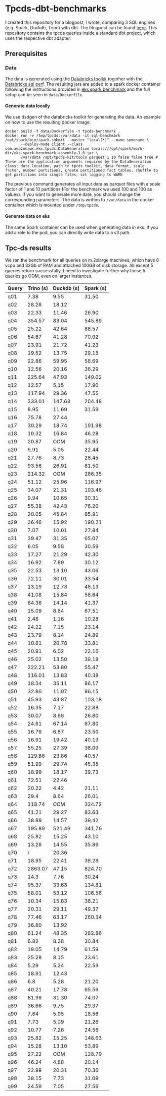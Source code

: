 # Tpcds-dbt-benchmarks

I created this repository for a blogpost, I wrote, comparing 3 SQL engines (e.g. Spark, Duckdb, Trino) with dbt.
The blogpost can be found [here](https://medium.com/datamindedbe/head-to-head-comparison-of-dbt-sql-engines-497d71535881).
This repository contains the tpcds queries inside a standard dbt project, which uses the respective dbt adapter. 

## Prerequisites

### Data 
The data is generated using the [Databricks toolkit](https://github.com/databricks/tpcds-kit) together with the [Databricks sql perf](https://github.com/databricks/spark-sql-perf).
The resulting jars are added to a spark docker container following the instructions provided in [eks spark benchmark](https://github.com/aws-samples/eks-spark-benchmark) and the full setup can be seen in `data/Dockerfile`.

#### Generate data locally
We use dsdgen of the databricks toolkit for generating the data. An example on how to use the resulting docker image:

```shell
docker build -f data/Dockerfile -t tpcds-benchmark .
docker run -v /tmp/tpcds:/var/data -it sql-benchmark /opt/spark/bin/spark-submit --master "local[*]" --name somename \
       --deploy-mode client --class com.amazonaws.eks.tpcds.DataGeneration local:///opt/spark/work-dir/eks-spark-benchmark-assembly-1.0.jar \ 
       /var/data /opt/tpcds-kit/tools parquet 1 10 false false true # These are the application arguments required by the DataGeneration class: data location, path to tpcds toolkit, data format, scale factor, number partitions, create partitioned fact tables, shuffle to get partitions into single files, set logging to WARN 
```

The previous command generates all input data as parquet files with a scale factor of 1 and 10 partitions (For the benchmark we used 100 and 100 as values). If you want to generate more date, you should change the corresponding parameters.
The data is written to `/var/data` in the docker container which is mounted under `/tmp/tpcds`.

#### Generate data on eks
The same Spark container can be used when generating data in eks. If you add a role to the pod, you can directly write data to a s3 path. 

## Tpc-ds results

We ran the benchmark for all queries on m.2xlarge machines, which have 8 vcpu and 32Gb of RAM and attached 100GB of disk storage.
All except 5 queries return successfully. I need to investigate further why these 5 queries go OOM, even on larger instances.

| Query | Trino (s) | Duckdb (s) | Spark (s) |
|-------|-----------|------------|-----------|
| q01   | 7.38      | 9.55       | 31.50     |
| q02   | 28.28     | 18.12      |           |
| q03   | 22.33     | 11.46      | 26.90     |
| q04   | 354.57    | 83.04      | 545.89    |
| q05   | 25.22     | 42.64      | 88.57     |
| q06   | 54.67     | 41.28      | 70.02     |
| q07   | 23.91     | 21.72      | 41.23     |
| q08   | 19.52     | 13.75      | 29.15     |
| q09   | 22.86     | 59.95      | 58.69     |
| q10   | 12.56     | 20.16      | 36.29     |
| q11   | 225.64    | 47.93      | 149.02    |
| q12   | 12.57     | 5.15       | 17.90     |
| q13   | 117.94    | 29.36      | 47.55     |
| q14   | 333.01    | 147.68     | 204.48    |
| q15   | 8.95      | 11.69      | 31.59     |
| q16   | 75.78     | 27.44      |           |
| q17   | 30.29     | 18.74      | 191.98    |
| q18   | 10.32     | 16.84      | 46.28     |
| q19   | 20.87     | OOM        | 35.95     |
| q20   | 9.91      | 5.05       | 22.44     |
| q21   | 27.76     | 8.73       | 28.45     |
| q22   | 93.56     | 26.91      | 81.50     |
| q23   | 214.32    | OOM        | 286.35    |
| q24   | 51.12     | 25.96      | 116.97    |
| q25   | 34.07     | 21.31      | 193.46    |
| q26   | 9.94      | 10.65      | 30.31     |
| q27   | 55.38     | 42.43      | 76.20     |
| q28   | 20.05     | 45.84      | 85.91     |
| q29   | 36.46     | 15.92      | 190.21    |
| q30   | 7.07      | 10.01      | 27.84     |
| q31   | 39.47     | 31.35      | 65.07     |
| q32   | 6.05      | 9.58       | 30.59     |
| q33   | 17.27     | 21.29      | 42.30     |
| q34   | 16.92     | 7.89       | 30.12     |
| q35   | 22.53     | 13.10      | 43.06     |
| q36   | 72.11     | 30.01      | 33.54     |
| q37   | 13.19     | 12.73      | 46.13     |
| q38   | 41.08     | 15.84      | 58.64     |
| q39   | 64.36     | 14.14      | 41.37     |
| q40   | 15.09     | 8.84       | 67.51     |
| q41   | 2.48      | 1.16       | 10.28     |
| q42   | 24.22     | 7.15       | 23.14     |
| q43   | 23.79     | 8.14       | 24.89     |
| q44   | 10.61     | 20.78      | 33.81     |
| q45   | 20.91     | 6.02       | 22.16     |
| q46   | 25.02     | 13.50      | 39.19     |
| q47   | 322.21    | 53.80      | 55.47     |
| q48   | 116.01    | 13.83      | 40.38     |
| q49   | 18.34     | 35.11      | 86.17     |
| q50   | 32.86     | 11.07      | 86.15     |
| q51   | 45.93     | 43.87      | 103.18    |
| q52   | 16.35     | 7.17       | 22.88     |
| q53   | 30.07     | 8.68       | 26.80     |
| q54   | 24.61     | 67.14      | 67.80     |
| q55   | 16.79     | 6.87       | 23.50     |
| q56   | 16.91     | 19.42      | 40.19     |
| q57   | 55.25     | 27.39      | 38.09     |
| q58   | 129.86    | 23.86      | 40.57     |
| q59   | 51.99     | 29.74      | 45.35     |
| q60   | 18.99     | 18.17      | 39.73     |
| q61   | 72.51     | 22.46      |           |
| q62   | 20.22     | 4.42       | 21.11     |
| q63   | 29.4      | 8.64       | 26.01     |
| q64   | 118.74    | OOM        | 324.72    |
| q65   | 41.21     | 29.27      | 83.63     |
| q66   | 38.89     | 14.57      | 39.42     |
| q67   | 195.89    | 521.49     | 341.76    |
| q68   | 25.82     | 15.25      | 43.10     |
| q69   | 13.28     | 14.55      | 35.86     |
| q70   | /         | 20.36      |           |
| q71   | 18.95     | 22.41      | 38.28     |
| q72   | 2863.07   | 47.15      | 824.70    |
| q73   | 14.3      | 7.76       | 30.24     |
| q74   | 95.37     | 33.63      | 134.81    |
| q75   | 58.01     | 53.12      | 106.56    |
| q76   | 10.34     | 15.83      | 38.21     |
| q77   | 20.31     | 29.11      | 49.37     |
| q78   | 77.46     | 63.17      | 260.34    |
| q79   | 36.80     | 13.92      |           |
| q80   | 61.24     | 48.35      | 282.86    |
| q81   | 6.82      | 8.38       | 30.84     |
| q82   | 19.05     | 14.79      | 61.59     |
| q83   | 25.28     | 8.15       | 23.61     |
| q84   | 5.29      | 5.24       | 22.59     |
| q85   | 18.91     | 12.43      |           |
| q86   | 6.8       | 5.28       | 21.20     |
| q87   | 40.21     | 17.78      | 65.56     |
| q88   | 81.98     | 31.30      | 74.07     |
| q89   | 36.66     | 9.75       | 29.37     |
| q90   | 7.64      | 5.95       | 18.56     |
| q91   | 7.73      | 5.09       | 21.26     |
| q92   | 10.77     | 7.26       | 24.56     |
| q93   | 25.82     | 15.25      | 148.63    |
| q94   | 15.28     | 13.10      | 53.89     |
| q95   | 27.22     | OOM        | 128.79    |
| q96   | 46.24     | 4.88       | 20.14     |
| q97   | 22.99     | 20.31      | 70.36     |
| q98   | 38.15     | 7.73       | 31.09     |
| q99   | 24.59     | 7.05       | 27.56     |
